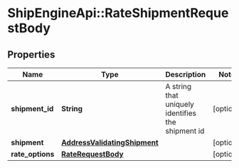 # ShipEngineApi::RateShipmentRequestBody

## Properties
Name | Type | Description | Notes
------------ | ------------- | ------------- | -------------
**shipment_id** | **String** | A string that uniquely identifies the shipment id | [optional] 
**shipment** | [**AddressValidatingShipment**](AddressValidatingShipment.md) |  | [optional] 
**rate_options** | [**RateRequestBody**](RateRequestBody.md) |  | [optional] 


